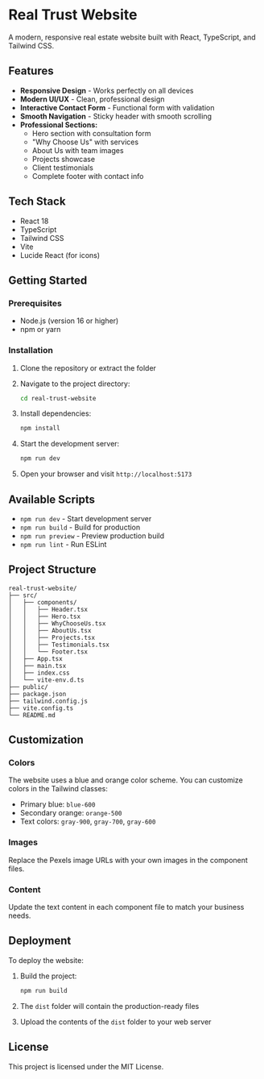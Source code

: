 # Real Trust Website

A modern, responsive real estate website built with React, TypeScript, and Tailwind CSS.

## Features

- **Responsive Design** - Works perfectly on all devices
- **Modern UI/UX** - Clean, professional design
- **Interactive Contact Form** - Functional form with validation
- **Smooth Navigation** - Sticky header with smooth scrolling
- **Professional Sections:**
  - Hero section with consultation form
  - "Why Choose Us" with services
  - About Us with team images
  - Projects showcase
  - Client testimonials
  - Complete footer with contact info

## Tech Stack

- React 18
- TypeScript
- Tailwind CSS
- Vite
- Lucide React (for icons)

## Getting Started

### Prerequisites

- Node.js (version 16 or higher)
- npm or yarn

### Installation

1. Clone the repository or extract the folder
2. Navigate to the project directory:
   ```bash
   cd real-trust-website
   ```

3. Install dependencies:
   ```bash
   npm install
   ```

4. Start the development server:
   ```bash
   npm run dev
   ```

5. Open your browser and visit `http://localhost:5173`

## Available Scripts

- `npm run dev` - Start development server
- `npm run build` - Build for production
- `npm run preview` - Preview production build
- `npm run lint` - Run ESLint

## Project Structure

```
real-trust-website/
├── src/
│   ├── components/
│   │   ├── Header.tsx
│   │   ├── Hero.tsx
│   │   ├── WhyChooseUs.tsx
│   │   ├── AboutUs.tsx
│   │   ├── Projects.tsx
│   │   ├── Testimonials.tsx
│   │   └── Footer.tsx
│   ├── App.tsx
│   ├── main.tsx
│   ├── index.css
│   └── vite-env.d.ts
├── public/
├── package.json
├── tailwind.config.js
├── vite.config.ts
└── README.md
```

## Customization

### Colors
The website uses a blue and orange color scheme. You can customize colors in the Tailwind classes:
- Primary blue: `blue-600`
- Secondary orange: `orange-500`
- Text colors: `gray-900`, `gray-700`, `gray-600`

### Images
Replace the Pexels image URLs with your own images in the component files.

### Content
Update the text content in each component file to match your business needs.

## Deployment

To deploy the website:

1. Build the project:
   ```bash
   npm run build
   ```

2. The `dist` folder will contain the production-ready files
3. Upload the contents of the `dist` folder to your web server

## License

This project is licensed under the MIT License.